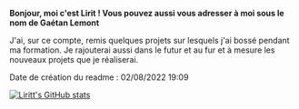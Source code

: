 **Bonjour, moi c'est Lirit ! Vous pouvez aussi vous adresser à moi sous le nom de Gaétan Lemont**

J'ai, sur ce compte, remis quelques projets sur lesquels j'ai bossé pendant ma formation. Je rajouterai aussi dans le futur et au fur et à mesure les nouveaux projets que je réaliserai.

Date de création du readme : 02/08/2022 19:09

[![Liritt's GitHub stats](https://github-readme-stats.vercel.app/api?username=Liritt)](https://github.com/anuraghazra/github-readme-stats)
